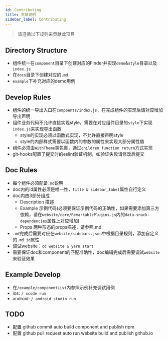 ```yaml
---
id: Contributing
title: 贡献说明
sidebar_label: Contributing
---
```


> 请遵循以下规则来贡献此项目

## Directory Structure

- 组件统一在`component`目录下创建对应的Finder并实现`demo`&`style`目录以及`index.js`
- 在`docs`目录下创建对应的`.md`
- `example`下补充对应的demo用例

## Develop Rules

- 组件的统一导出入口在`compoents/index.js`，在完成组件的实现后请对应增加导出声明
- 组件业务代码不允许直接实现style，需要在对应组件目录的`style`下实现`index.js`来实现导出函数
   - style的实现必须以函数式实现，不允许直接声明style
   - style的内部样式需要以函数内的参数的属性来实现大部分属性值
- 组件必须由`WithTheme`类包裹，通过`children function return`方式实现
- git-hooks配置了提交时的eslint验证机制，如验证失败请修改后提交

## Doc Rules

- 每个组件必须配备`.md`说明
- doc内的id属性必须是唯一性，`title & sidebar_label`属性自行定义
- doc内由3部分组成
   - Description 描述
   - Example 示例代码(必须要保证示例代码的正确性，如果需要添加第三方依赖，请在`website/core/RemarkablePlugins.js`内的`data-snack-dependencies`属性上对应增加)
   - Props 两种形态的props描述，请参照.md
- `.md`完成后需要对应在`website/sidebars.json`中根据目录规则，添加自定义的`.md id`属性
- 调试website：`cd website & yarn start`
- 需要保证doc和component的匹配准确性，doc编辑完成后需要调试`website`来验证效果

## Example Develop
- 在`/example/componentList`内参照示例补充调试用例
- ios: `/ xcode run`
- android: `/ android studio run`

## TODO
- 配置 github commit auto build component and publish npm
- 配置 github pull request auto run website build and publish github.io